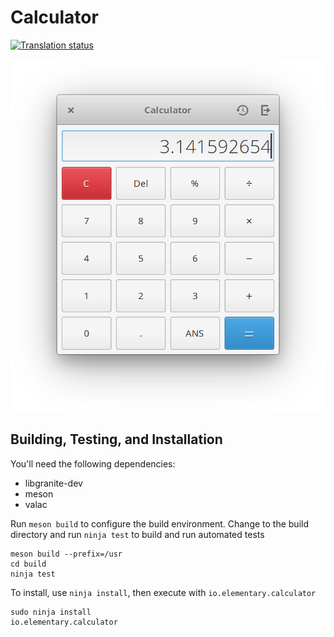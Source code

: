 # Calculator
[![Translation status](https://l10n.elementary.io/widgets/calculator/-/svg-badge.svg)](https://l10n.elementary.io/projects/calculator/?utm_source=widget)

![Screenshot](data/screenshot.png?raw=true)

## Building, Testing, and Installation

You'll need the following dependencies:
* libgranite-dev
* meson
* valac
    
Run `meson build` to configure the build environment. Change to the build directory and run `ninja test` to build and run automated tests

    meson build --prefix=/usr
    cd build
    ninja test
    
To install, use `ninja install`, then execute with `io.elementary.calculator`

    sudo ninja install
    io.elementary.calculator

